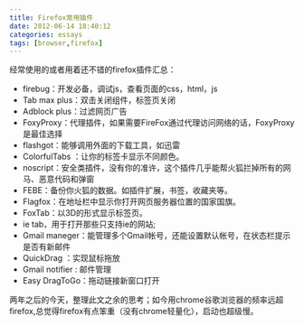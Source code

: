 ```yaml
---
title: Firefox常用插件
date: 2012-06-14 18:40:12
categories: essays
tags: [browser,firefox]
---
```

经常使用的或者用着还不错的firefox插件汇总：

-  firebug：开发必备，调试js，查看页面的css，html，js
-  Tab max plus：双击关闭组件，标签页关闭
-  Adblock plus：过滤网页广告
-  FoxyProxy：代理插件，如果需要FireFox通过代理访问网络的话，FoxyProxy是最佳选择
-  flashgot：能够调用外面的下载工具，如迅雷
-  ColorfulTabs ：让你的标签卡显示不同颜色。
-  noscript：安全类插件，没有你的准许，这个插件几乎能帮火狐拦掉所有的网马、恶意代码和弹窗
-  FEBE：备份你火狐的数据。如插件扩展，书签，收藏夹等。
-  Flagfox：在地址栏中显示你打开网页服务器位置的国家国旗。
-  FoxTab：以3D的形式显示标签页。
-  ie tab，用于打开那些只支持ie的网站;
-  Gmail maneger：能管理多个Gmail帐号，还能设置默认帐号，在状态栏提示是否有新邮件
-  QuickDrag ：实现鼠标拖放
-  Gmail notifier : 邮件管理
-  Easy DragToGo：拖动链接新窗口打开

两年之后的今天，整理此文之余的思考；如今用chrome谷歌浏览器的频率远超firefox,总觉得firefox有点笨重（没有chrome轻量化），启动也超级慢。